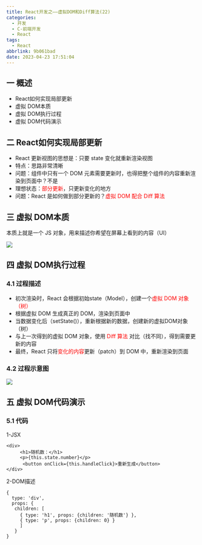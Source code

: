 ```yaml
---
title: React开发之——虚拟DOM和Diff算法(22)
categories:
  - 开发
  - C-前端开发
  - React
tags:
  - React
abbrlink: 9b061bad
date: 2023-04-23 17:51:04
---
```

## 一 概述

* React如何实现局部更新
* 虚拟 DOM本质
* 虚拟 DOM执行过程
* 虚拟 DOM代码演示

<!--more-->

## 二  React如何实现局部更新

* React 更新视图的思想是：只要 state 变化就重新渲染视图
* 特点：思路非常清晰
* 问题：组件中只有一个 DOM 元素需要更新时，也得把整个组件的内容重新渲染到页面中？不是
* 理想状态：<font color=red>部分更新</font>，只更新变化的地方
* 问题：React 是如何做到部分更新的？<font color=red>虚拟 DOM 配合 Diff 算法</font>

## 三 虚拟 DOM本质

本质上就是一个 JS 对象，用来描述你希望在屏幕上看到的内容（UI）

![][1]

## 四 虚拟 DOM执行过程

### 4.1 过程描述

* 初次渲染时，React 会根据初始state（Model），创建一个<font color=red>虚拟 DOM 对象（树）</font>
* 根据虚拟 DOM 生成真正的 DOM，渲染到页面中
* 当数据变化后（setState()），重新根据新的数据，创建新的虚拟DOM对象（树）
* 与上一次得到的虚拟 DOM 对象，使用 <font color=red>Diff 算法</font> 对比（找不同），得到需要更新的内容
* 最终，React 只将<font color=red>变化的内容</font>更新（patch）到 DOM 中，重新渲染到页面

### 4.2 过程示意图

![][2]

## 五 虚拟 DOM代码演示

### 5.1 代码

1-JSX

```
<div>
     <h1>随机数：</h1>
     <p>{this.state.number}</p>
      <button onClick={this.handleClick}>重新生成</button>
</div>
```

2-DOM描述

```
{
  type: 'div',
  props: {
   children: [
     { type: 'h1', props: {children: '随机数'} },
     { type: 'p', props: {children: 0} }
     ]
   }
}
```




[1]:https://cdn.staticaly.com/gh/PGzxc/CDN/master/blog-react/react-day4-img22-virtual-dom.png
[2]:https://cdn.staticaly.com/gh/PGzxc/CDN/master/blog-react/react-day4-img22-diff-dom.png